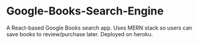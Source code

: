 # Google-Books-Search-Engine
A React-based Google Books search app. Uses MERN stack so users can save books to review/purchase later. Deployed on heroku.
